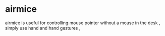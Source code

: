 # airmice
airmice is useful for controlling mouse pointer without a mouse in the desk , simply use hand and hand gestures ,

